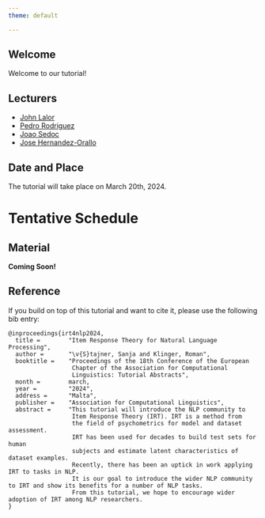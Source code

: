 ```yaml
---
theme: default

---
```



## Welcome

Welcome to our tutorial!

## Lecturers

* [John Lalor](https://jplalor.github.io)
* [Pedro Rodriguez](https://www.pedro.ai/)
* [Joao Sedoc](https://jplalor.github.io)
* [Jose Hernandez-Orallo](https://www.pedro.ai/)


## Date and Place

The tutorial will take place on March 20th, 2024. 

# Tentative Schedule


## Material

**Coming Soon!**


## Reference

If you build on top of this tutorial and want to cite it, please use the following bib entry:

```
@inproceedings{irt4nlp2024,
  title =        "Item Response Theory for Natural Language Processing",
  author =       "\v{S}tajner, Sanja and Klinger, Roman",
  booktitle =    "Proceedings of the 18th Conference of the European
                  Chapter of the Association for Computational
                  Linguistics: Tutorial Abstracts",
  month =        march,
  year =         "2024",
  address =      "Malta",
  publisher =    "Association for Computational Linguistics",
  abstract =     "This tutorial will introduce the NLP community to
                  Item Response Theory (IRT). IRT is a method from
                  the field of psychometrics for model and dataset assessment. 
                  IRT has been used for decades to build test sets for human
                  subjects and estimate latent characteristics of dataset examples.
                  Recently, there has been an uptick in work applying IRT to tasks in NLP.
                  It is our goal to introduce the wider NLP community to IRT and show its benefits for a number of NLP tasks. 
                  From this tutorial, we hope to encourage wider adoption of IRT among NLP researchers.
}
```
